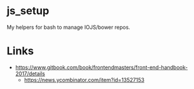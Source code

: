 
js\_setup
==========

My helpers for bash to manage IOJS/bower repos.

Links
=====

* https://www.gitbook.com/book/frontendmasters/front-end-handbook-2017/details
  * https://news.ycombinator.com/item?id=13527153
